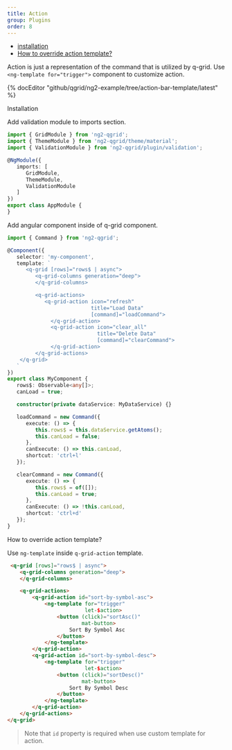 ```yaml
---
title: Action
group: Plugins
order: 8
---
```

- [installation](#installation)
- [How to override action template?](#how-to-override-action-template)

Action is just a representation of the command that is utilized by q-grid. Use `<ng-template for="trigger">` component to customize action.

{% docEditor "github/qgrid/ng2-example/tree/action-bar-template/latest" %}

<a name="#installation">
   Installation
</a>

Add validation module to imports section.

```typescript
import { GridModule } from 'ng2-qgrid';
import { ThemeModule } from 'ng2-qgrid/theme/material';
import { ValidationModule } from 'ng2-qgrid/plugin/validation';

@NgModule({
   imports: [
      GridModule,
      ThemeModule,
      ValidationModule
   ]
})
export class AppModule {
}
```

Add angular component inside of q-grid component.

```typescript
import { Command } from 'ng2-qgrid';

@Component({
   selector: 'my-component',
   template: `
      <q-grid [rows]="rows$ | async">
         <q-grid-columns generation="deep">
         </q-grid-columns>

         <q-grid-actions>
            <q-grid-action icon="refresh"
                           title="Load Data"
                           [command]="loadCommand">
              </q-grid-action>
              <q-grid-action icon="clear_all"
                             title="Delete Data"
                             [command]="clearCommand">
              </q-grid-action>           
         </q-grid-actions>
    </q-grid>
   `
})
export class MyComponent {
   rows$: Observable<any[]>;
   canLoad = true;

   constructor(private dataService: MyDataService) {}

   loadCommand = new Command({
      execute: () => {
         this.rows$ = this.dataService.getAtoms();
         this.canLoad = false;
      },
      canExecute: () => this.canLoad,
      shortcut: 'ctrl+l'
   });

   clearCommand = new Command({
      execute: () => {
         this.rows$ = of([]);
         this.canLoad = true;
      },
      canExecute: () => !this.canLoad,
      shortcut: 'ctrl+d'
   });
}
```

<a name="#how-to-override-action-template">
   How to override action template?
</a>

Use `ng-template` inside `q-grid-action` template.

```html
 <q-grid [rows]="rows$ | async">
    <q-grid-columns generation="deep">
    </q-grid-columns>

    <q-grid-actions>
        <q-grid-action id="sort-by-symbol-asc">
            <ng-template for="trigger"
                         let-$action>
                <button (click)="sortAsc()"
                        mat-button>
                    Sort By Symbol Asc
                </button>
            </ng-template>
        </q-grid-action>
        <q-grid-action id="sort-by-symbol-desc">
            <ng-template for="trigger"
                         let-$action>
                <button (click)="sortDesc()"
                        mat-button>
                    Sort By Symbol Desc
                </button>
            </ng-template>
        </q-grid-action>
    </q-grid-actions>
</q-grid>
```

> Note that `id` property is required when use custom template for action.
